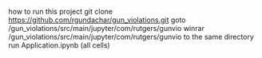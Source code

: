 how to run this project 
git clone https://github.com/rgundachar/gun_violations.git
goto /gun_violations/src/main/jupyter/com/rutgers/gunvio
winrar /gun_violations/src/main/jupyter/com/rutgers/gunvio to the same directory
run Application.ipynb (all cells)
